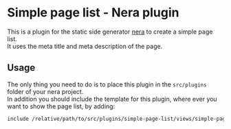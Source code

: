 # Simple page list - Nera plugin
This is a plugin for the static side generator [nera](https://github.com/seebaermichi/nera) to create a simple page list.  
It uses the meta title and meta description of the page.

## Usage
The only thing you need to do is to place this plugin in the `src/plugins` folder of your nera project.  
In addition you should include the template for this plugin, where ever you want to show the page list, by adding:
```html
include /relative/path/to/src/plugins/simple-page-list/views/simple-page-list
```
